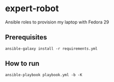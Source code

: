 # expert-robot
Ansible roles to provision my laptop with Fedora 29

## Prerequisites

`ansible-galaxy install -r requirements.yml`



## How to run
`ansible-playbook playbook.yml -b -K`
